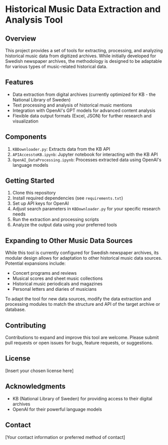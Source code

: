 # Historical Music Data Extraction and Analysis Tool

## Overview
This project provides a set of tools for extracting, processing, and analyzing historical music data from digitized archives. While initially developed for Swedish newspaper archives, the methodology is designed to be adaptable for various types of music-related historical data.

## Features
- Data extraction from digital archives (currently optimized for KB - the National Library of Sweden)
- Text processing and analysis of historical music mentions
- Integration with OpenAI's GPT models for advanced content analysis
- Flexible data output formats (Excel, JSON) for further research and visualization

## Components
1. `KBDownloader.py`: Extracts data from the KB API
2. `APIAccesstoKB.ipynb`: Jupyter notebook for interacting with the KB API
3. `OpenAI_DataProcessing.ipynb`: Processes extracted data using OpenAI's language models

## Getting Started
1. Clone this repository
2. Install required dependencies (see `requirements.txt`)
3. Set up API keys for OpenAI
4. Adjust search parameters in `KBDownloader.py` for your specific research needs
5. Run the extraction and processing scripts
6. Analyze the output data using your preferred tools

## Expanding to Other Music Data Sources
While this tool is currently configured for Swedish newspaper archives, its modular design allows for adaptation to other historical music data sources. Potential expansions include:

- Concert programs and reviews
- Musical scores and sheet music collections
- Historical music periodicals and magazines
- Personal letters and diaries of musicians

To adapt the tool for new data sources, modify the data extraction and processing modules to match the structure and API of the target archive or database.

## Contributing
Contributions to expand and improve this tool are welcome. Please submit pull requests or open issues for bugs, feature requests, or suggestions.

## License
[Insert your chosen license here]

## Acknowledgments
- KB (National Library of Sweden) for providing access to their digital archives
- OpenAI for their powerful language models

## Contact
[Your contact information or preferred method of contact]
